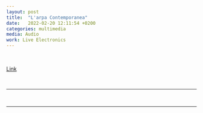 ```yaml
---
layout: post
title:  "L'arpa Contemporanea"
date:   2022-02-20 12:11:54 +0200
categories: multimedia
media: Audio
work: Live Electronics
---
```


<br>

[Link](http://www.smet.torino.it/it/larpa-contemporanea/)

<br>

----



<br>


----

<br>



